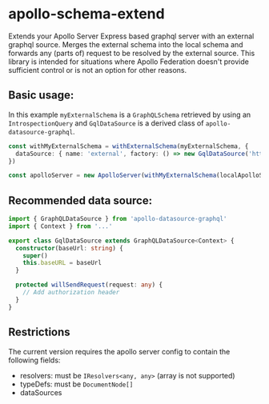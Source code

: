 # apollo-schema-extend

Extends your Apollo Server Express based graphql server with an external graphql source.
Merges the external schema into the local schema and forwards any (parts of) request to be resolved by the external source.
This library is intended for situations where Apollo Federation doesn't provide sufficient control or is not an option for other reasons.

## Basic usage:

In this example `myExternalSchema` is a `GraphQLSchema` retrieved by using an `IntrospectionQuery` and `GqlDataSource` is a derived class of `apollo-datasource-graphql`.

```typescript
const withMyExternalSchema = withExternalSchema(myExternalSchema, {
  dataSource: { name: 'external', factory: () => new GqlDataSource('https://myExternal.com/graphql') },
})

const apolloServer = new ApolloServer(withMyExternalSchema(localApolloServerConfig))
```

## Recommended data source:

```typescript
import { GraphQLDataSource } from 'apollo-datasource-graphql'
import { Context } from '...'

export class GqlDataSource extends GraphQLDataSource<Context> {
  constructor(baseUrl: string) {
    super()
    this.baseURL = baseUrl
  }

  protected willSendRequest(request: any) {
    // Add authorization header
  }
}
```

## Restrictions

The current version requires the apollo server config to contain the following fields:

- resolvers: must be `IResolvers<any, any>` (array is not supported)
- typeDefs: must be `DocumentNode[]`
- dataSources
